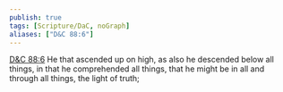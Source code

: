 ```yaml
---
publish: true
tags: [Scripture/DaC, noGraph]
aliases: ["D&C 88:6"]
---
```

[D&C 88:6](https://churchofjesuschrist.org/study/scriptures/dc-testament/dc/88?lang=eng&id=p6#p6) He that ascended up on high, as also he descended below all things, in that he comprehended all things, that he might be in all and through all things, the light of truth;
